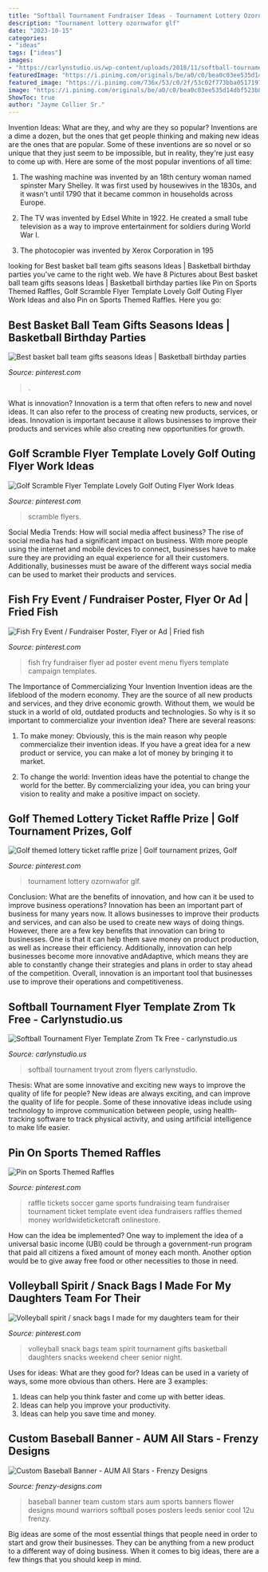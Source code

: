 ```yaml
---
title: "Softball Tournament Fundraiser Ideas - Tournament Lottery Ozornwafor Glf"
description: "Tournament lottery ozornwafor glf"
date: "2023-10-15"
categories:
- "ideas"
tags: ["ideas"]
images:
- "https://carlynstudio.us/wp-content/uploads/2018/11/softball-tournament-flyers-templates-ukran-agdiffusion-com-free-flyer-template-5bee9a5cdedd1.jpg"
featuredImage: "https://i.pinimg.com/originals/be/a0/c0/bea0c03ee535d14dbf523b82653dacb7.jpg"
featured_image: "https://i.pinimg.com/736x/53/c0/2f/53c02f773bba0517197e581a92c6c7e7.jpg"
image: "https://i.pinimg.com/originals/be/a0/c0/bea0c03ee535d14dbf523b82653dacb7.jpg"
ShowToc: true
author: "Jayme Collier Sr."
---
```



Invention Ideas: What are they, and why are they so popular?
Inventions are a dime a dozen, but the ones that get people thinking and making new ideas are the ones that are popular. Some of these inventions are so novel or so unique that they just seem to be impossible, but in reality, they're just easy to come up with. Here are some of the most popular inventions of all time: 
1. The washing machine was invented by an 18th century woman named spinster Mary Shelley. It was first used by housewives in the 1830s, and it wasn't until 1790 that it became common in households across Europe.

2. The TV was invented by Edsel White in 1922. He created a small tube television as a way to improve entertainment for soldiers during World War I.

3. The photocopier was invented by Xerox Corporation in 195
	

		
looking for Best basket ball team gifts seasons Ideas | Basketball birthday parties you've came to the right web. We have 8 Pictures about Best basket ball team gifts seasons Ideas | Basketball birthday parties like Pin on Sports Themed Raffles, Golf Scramble Flyer Template Lovely Golf Outing Flyer Work Ideas and also Pin on Sports Themed Raffles. Here you go:
		
    
## Best Basket Ball Team Gifts Seasons Ideas | Basketball Birthday Parties

<img loading=lazy src="https://i.pinimg.com/originals/96/c5/47/96c5478d303272fdefc2641f0ee1a28a.jpg" onerror="this.onerror=null;this.src='https://tse3.mm.bing.net/th?id=OIP.vGp-M8c-TU1Nx7gz1JliWgAAAA&amp;pid=15.1';" alt="Best basket ball team gifts seasons Ideas | Basketball birthday parties">

_Source: pinterest.com_

>. 

	

What is innovation?
Innovation is a term that often refers to new and novel ideas. It can also refer to the process of creating new products, services, or ideas. Innovation is important because it allows businesses to improve their products and services while also creating new opportunities for growth.

    
## Golf Scramble Flyer Template Lovely Golf Outing Flyer Work Ideas

<img loading=lazy src="https://i.pinimg.com/736x/80/5b/a1/805ba166bc231110891bdcdc190345f0.jpg" onerror="this.onerror=null;this.src='https://tse3.mm.bing.net/th?id=OIP.SsqTALYTdF3v0_juYZQnNAHaJl&amp;pid=15.1';" alt="Golf Scramble Flyer Template Lovely Golf Outing Flyer Work Ideas">

_Source: pinterest.com_

>scramble flyers. 

	

Social Media Trends: How will social media affect business?
The rise of social media has had a significant impact on business. With more people using the internet and mobile devices to connect, businesses have to make sure they are providing an equal experience for all their customers. Additionally, businesses must be aware of the different ways social media can be used to market their products and services.

    
## Fish Fry Event / Fundraiser Poster, Flyer Or Ad | Fried Fish

<img loading=lazy src="https://i.pinimg.com/originals/04/13/e1/0413e123104aa9462324745effb10f5b.jpg" onerror="this.onerror=null;this.src='https://tse4.mm.bing.net/th?id=OIP.ga5dOLg6587yxNn0Cp8czgHaMQ&amp;pid=15.1';" alt="Fish Fry Event / Fundraiser Poster, Flyer or Ad | Fried fish">

_Source: pinterest.com_

>fish fry fundraiser flyer ad poster event menu flyers template campaign templates. 

	

The Importance of Commercializing Your Invention
Invention ideas are the lifeblood of the modern economy. They are the source of all new products and services, and they drive economic growth. Without them, we would be stuck in a world of old, outdated products and technologies.
So why is it so important to commercialize your invention idea? There are several reasons:

1. To make money: Obviously, this is the main reason why people commercialize their invention ideas. If you have a great idea for a new product or service, you can make a lot of money by bringing it to market.

2. To change the world: Invention ideas have the potential to change the world for the better. By commercializing your idea, you can bring your vision to reality and make a positive impact on society.


    
## Golf Themed Lottery Ticket Raffle Prize | Golf Tournament Prizes, Golf

<img loading=lazy src="https://i.pinimg.com/736x/53/c0/2f/53c02f773bba0517197e581a92c6c7e7.jpg" onerror="this.onerror=null;this.src='https://tse2.mm.bing.net/th?id=OIP.zP1xyQ_wDP2DzoDtU6pgwAHaJ3&amp;pid=15.1';" alt="Golf themed lottery ticket raffle prize | Golf tournament prizes, Golf">

_Source: pinterest.com_

>tournament lottery ozornwafor glf. 

	

Conclusion: What are the benefits of innovation, and how can it be used to improve business operations?
Innovation has been an important part of business for many years now. It allows businesses to improve their products and services, and can also be used to create new ways of doing things. However, there are a few key benefits that innovation can bring to businesses. One is that it can help them save money on product production, as well as increase their efficiency. Additionally, innovation can help businesses become more innovative andAdaptive, which means they are able to constantly change their strategies and plans in order to stay ahead of the competition. Overall, innovation is an important tool that businesses use to improve their operations and competitiveness.

    
## Softball Tournament Flyer Template Zrom Tk Free - Carlynstudio.us

<img loading=lazy src="https://carlynstudio.us/wp-content/uploads/2018/11/softball-tournament-flyers-templates-ukran-agdiffusion-com-free-flyer-template-5bee9a5cdedd1.jpg" onerror="this.onerror=null;this.src='https://tse1.mm.bing.net/th?id=OIP.LNfgBjvl5YAEZY0Pie67fwHaKX&amp;pid=15.1';" alt="Softball Tournament Flyer Template Zrom Tk Free - carlynstudio.us">

_Source: carlynstudio.us_

>softball tournament tryout zrom flyers carlynstudio. 

	

Thesis: What are some innovative and exciting new ways to improve the quality of life for people?
New ideas are always exciting, and can improve the quality of life for people. Some of these innovative ideas include using technology to improve communication between people, using health-tracking software to track physical activity, and using artificial intelligence to make life easier.

    
## Pin On Sports Themed Raffles

<img loading=lazy src="https://i.pinimg.com/736x/86/6b/23/866b23d3a7fdc4a93179f0ab7c8cec4f--raffle-ideas-raffle-tickets.jpg" onerror="this.onerror=null;this.src='https://tse4.mm.bing.net/th?id=OIP.hVSgwS5CJSu5hiIPU-2shgHaD2&amp;pid=15.1';" alt="Pin on Sports Themed Raffles">

_Source: pinterest.com_

>raffle tickets soccer game sports fundraising team fundraiser tournament ticket template event idea fundraisers raffles themed money worldwideticketcraft onlinestore. 

	

How can the idea be implemented?
One way to implement the idea of a universal basic income (UBI) could be through a government-run program that paid all citizens a fixed amount of money each month. Another option would be to give away free food or other necessities to those in need.

    
## Volleyball Spirit / Snack Bags I Made For My Daughters Team For Their

<img loading=lazy src="https://i.pinimg.com/originals/be/a0/c0/bea0c03ee535d14dbf523b82653dacb7.jpg" onerror="this.onerror=null;this.src='https://tse1.mm.bing.net/th?id=OIP.U9C1JvjjGmXIoOSW9r5V7wHaFj&amp;pid=15.1';" alt="Volleyball spirit / snack bags I made for my daughters team for their">

_Source: pinterest.com_

>volleyball snack bags team spirit tournament gifts basketball daughters snacks weekend cheer senior night. 

	

Uses for ideas: What are they good for?
Ideas can be used in a variety of ways, some more obvious than others. Here are 3 examples:
1. Ideas can help you think faster and come up with better ideas.
2. Ideas can help you improve your productivity.    
3. Ideas can help you save time and money.

    
## Custom Baseball Banner - AUM All Stars - Frenzy Designs

<img loading=lazy src="https://www.frenzy-designs.com/wp-content/uploads/2013/07/Custom-Baseball-Banner-AUM-All-Stars.jpg" onerror="this.onerror=null;this.src='https://tse1.mm.bing.net/th?id=OIP.PYr7BI30g8Pqwk8dqHwJFgHaDt&amp;pid=15.1';" alt="Custom Baseball Banner - AUM All Stars - Frenzy Designs">

_Source: frenzy-designs.com_

>baseball banner team custom stars aum sports banners flower designs mound warriors softball poses posters leeds senior cool 12u frenzy. 

	

Big ideas are some of the most essential things that people need in order to start and grow their businesses. They can be anything from a new product to a different way of doing business. When it comes to big ideas, there are a few things that you should keep in mind. 

